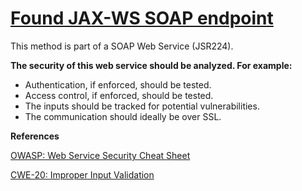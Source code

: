 # [Found JAX-WS SOAP endpoint](http://find-sec-bugs.github.io/bugs.htm#JAXWS_ENDPOINT)

This method is part of a SOAP Web Service (JSR224).

**The security of this web service should be analyzed. For example:**

*   Authentication, if enforced, should be tested.
*   Access control, if enforced, should be tested.
*   The inputs should be tracked for potential vulnerabilities.
*   The communication should ideally be over SSL.

**References**  

[OWASP: Web Service Security Cheat Sheet](https://www.owasp.org/index.php/Web_Service_Security_Cheat_Sheet)  

[CWE-20: Improper Input Validation](http://cwe.mitre.org/data/definitions/20.html)